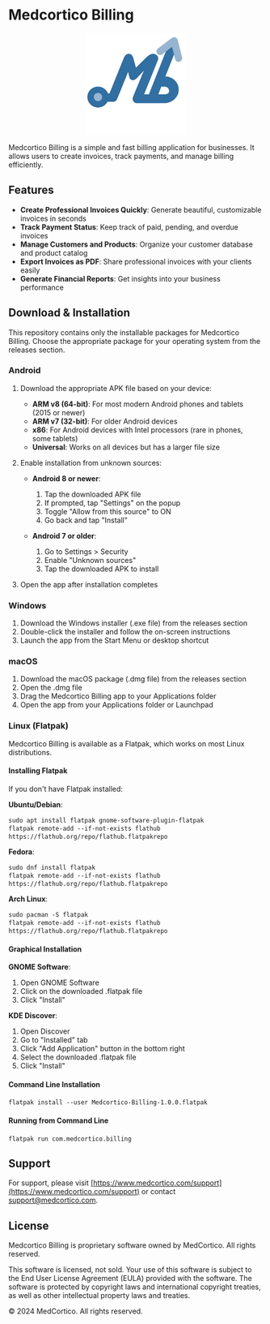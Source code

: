 # Medcortico Billing

<p align="center">
  <img src="Medcortico-Billing.png" alt="Medcortico Billing Logo" width="200"/>
</p>

Medcortico Billing is a simple and fast billing application for businesses. It allows users to create invoices, track payments, and manage billing efficiently.

## Features

- **Create Professional Invoices Quickly**: Generate beautiful, customizable invoices in seconds
- **Track Payment Status**: Keep track of paid, pending, and overdue invoices
- **Manage Customers and Products**: Organize your customer database and product catalog
- **Export Invoices as PDF**: Share professional invoices with your clients easily
- **Generate Financial Reports**: Get insights into your business performance

## Download & Installation

This repository contains only the installable packages for Medcortico Billing. Choose the appropriate package for your operating system from the releases section.

### Android

1. Download the appropriate APK file based on your device:
   - **ARM v8 (64-bit)**: For most modern Android phones and tablets (2015 or newer)
   - **ARM v7 (32-bit)**: For older Android devices
   - **x86**: For Android devices with Intel processors (rare in phones, some tablets)
   - **Universal**: Works on all devices but has a larger file size

2. Enable installation from unknown sources:
   - **Android 8 or newer**:
     1. Tap the downloaded APK file
     2. If prompted, tap "Settings" on the popup
     3. Toggle "Allow from this source" to ON
     4. Go back and tap "Install"
   
   - **Android 7 or older**:
     1. Go to Settings > Security
     2. Enable "Unknown sources"
     3. Tap the downloaded APK to install

3. Open the app after installation completes


### Windows

1. Download the Windows installer (.exe file) from the releases section
2. Double-click the installer and follow the on-screen instructions
3. Launch the app from the Start Menu or desktop shortcut

### macOS

1. Download the macOS package (.dmg file) from the releases section
2. Open the .dmg file
3. Drag the Medcortico Billing app to your Applications folder
4. Open the app from your Applications folder or Launchpad

### Linux (Flatpak)

Medcortico Billing is available as a Flatpak, which works on most Linux distributions.

#### Installing Flatpak

If you don't have Flatpak installed:

**Ubuntu/Debian**:
```
sudo apt install flatpak gnome-software-plugin-flatpak
flatpak remote-add --if-not-exists flathub https://flathub.org/repo/flathub.flatpakrepo
```

**Fedora**:
```
sudo dnf install flatpak
flatpak remote-add --if-not-exists flathub https://flathub.org/repo/flathub.flatpakrepo
```

**Arch Linux**:
```
sudo pacman -S flatpak
flatpak remote-add --if-not-exists flathub https://flathub.org/repo/flathub.flatpakrepo
```

#### Graphical Installation

**GNOME Software**:
1. Open GNOME Software
2. Click on the downloaded .flatpak file
3. Click "Install"

**KDE Discover**:
1. Open Discover
2. Go to "Installed" tab
3. Click "Add Application" button in the bottom right
4. Select the downloaded .flatpak file
5. Click "Install"

#### Command Line Installation

```
flatpak install --user Medcortico-Billing-1.0.0.flatpak
```

#### Running from Command Line

```
flatpak run com.medcortico.billing
```

## Support

For support, please visit [https://www.medcortico.com/support](https://www.medcortico.com/support) or contact support@medcortico.com.

## License

Medcortico Billing is proprietary software owned by MedCortico. All rights reserved.

This software is licensed, not sold. Your use of this software is subject to the End User License Agreement (EULA) provided with the software. The software is protected by copyright laws and international copyright treaties, as well as other intellectual property laws and treaties.

© 2024 MedCortico. All rights reserved.
